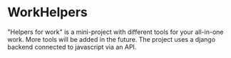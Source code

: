 # WorkHelpers

"Helpers for work" is a mini-project with different tools for your all-in-one work. More tools will be added in the future. The project uses a django backend connected to javascript via an API.